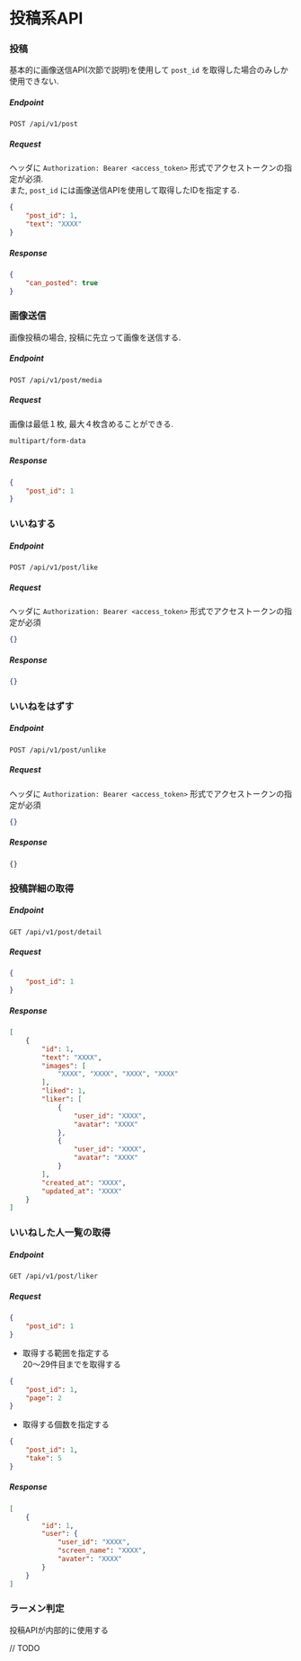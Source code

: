 # 投稿系API

### 投稿

基本的に画像送信API(次節で説明)を使用して `post_id` を取得した場合のみしか使用できない.  

##### Endpoint

```
POST /api/v1/post
```

##### Request

ヘッダに `Authorization: Bearer <access_token>` 形式でアクセストークンの指定が必須.  
また, `post_id` には画像送信APIを使用して取得したIDを指定する.

```json
{
    "post_id": 1,
    "text": "XXXX"
}
```

##### Response

```json
{
    "can_posted": true
}
```

### 画像送信

画像投稿の場合, 投稿に先立って画像を送信する.

##### Endpoint

```
POST /api/v1/post/media
```

##### Request

画像は最低１枚, 最大４枚含めることができる.

```
multipart/form-data
```

##### Response

```json
{
    "post_id": 1
}
```

### いいねする

##### Endpoint

```
POST /api/v1/post/like
```

##### Request

ヘッダに `Authorization: Bearer <access_token>` 形式でアクセストークンの指定が必須

```json
{}
```

##### Response

```json
{}
```

### いいねをはずす

##### Endpoint

```
POST /api/v1/post/unlike
```

##### Request

ヘッダに `Authorization: Bearer <access_token>` 形式でアクセストークンの指定が必須

```json
{}
```

##### Response

```
{}
```

### 投稿詳細の取得

##### Endpoint

```
GET /api/v1/post/detail
```

##### Request

```json
{
    "post_id": 1
}
```

##### Response

```json
[
    {
        "id": 1,
        "text": "XXXX",
        "images": [
            "XXXX", "XXXX", "XXXX", "XXXX"
        ],
        "liked": 1,
        "liker": [
            {
                "user_id": "XXXX",
                "avatar": "XXXX"
            },
            {
                "user_id": "XXXX",
                "avatar": "XXXX"
            }
        ],
        "created_at": "XXXX",
        "updated_at": "XXXX"
    }
]
```

### いいねした人一覧の取得

##### Endpoint

```
GET /api/v1/post/liker
```

##### Request

```json
{
    "post_id": 1
}
```

- 取得する範囲を指定する  
20〜29件目までを取得する

```json
{
    "post_id": 1,
    "page": 2
}
```

- 取得する個数を指定する

```json
{
    "post_id": 1,
    "take": 5
}
```

##### Response

```json
[
    {
        "id": 1,
        "user": {
            "user_id": "XXXX",
            "screen_name": "XXXX",
            "avater": "XXXX"
        }
    }
]
```

### ラーメン判定

投稿APIが内部的に使用する

// TODO